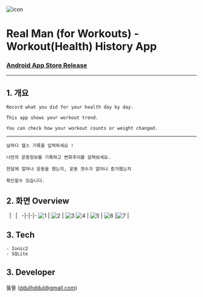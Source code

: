 ![icon](./icon.png)


# Real Man (for Workouts) - Workout(Health) History App
### [Android App Store Release](https://play.google.com/store/apps/details?id=com.ionicframework.healthapp253624)

---

## 1. 개요
    Record what you did for your health day by day. 

    This app shows your workout trend.

    You can check how your workout counts or weight changed.

---

    날마다 헬스 기록을 입력하세요 !

    나만의 운동정보를 기록하고 변화추이를 살펴보세요.

    한달에 얼마나 운동을 했는지, 운동 갯수가 얼마나 증가했는지 

    확인할수 있습니다.

## 2. 화면 Overview
&nbsp; | &nbsp; | &nbsp; 
-|-|-|-
![1](./img/1.png) | ![2](./img/2.png) | ![3](./img/1.png)
![4](./img/2.png) | ![5](./img/1.png) | ![6](./img/2.png)
|![7](./img/1.png) |


## 3. Tech
    - Ionic2
    - SQLite

## 3. Developer
뚫뚤 (ddulhddul@gmail.com)
